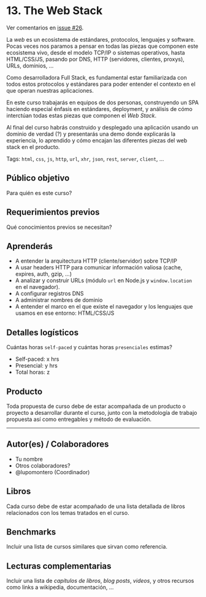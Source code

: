 # 13. The Web Stack

Ver comentarios en
[issue #26](https://github.com/Laboratoria/curricula-js/issues/26#issuecomment-306603268).

La _web_ es un ecosistema de estándares, protocolos, lenguajes y software. Pocas
veces nos paramos a pensar en todas las piezas que componen este ecosistema
vivo, desde el modelo TCP/IP o sistemas operativos, hasta HTML/CSS/JS, pasando
por DNS, HTTP (servidores, clientes, proxys), URLs, dominios, ...

Como desarrolladora Full Stack, es fundamental estar familiarizada con todos
estos protocolos y estándares para poder entender el contexto en el que operan
nuestras aplicaciones.

En este curso trabajarás en equipos de dos personas, construyendo un SPA
haciendo especial énfasis en estándares, deployment, y análisis de cómo
interctúan todas estas piezas que componen el _Web Stack_.

Al final del curso habrás construido y desplegado una aplicación usando un
dominio de verdad (?) y presentarás una demo donde explicarás la experiencia,
lo aprendido y cómo encajan las diferentes piezas del web stack en el producto.

Tags: `html`, `css`, `js`, `http`, `url`, `xhr`, `json`, `rest`, `server`,
`client`, ...

## Público objetivo

Para quién es este curso?

## Requerimientos previos

Qué conocimientos previos se necesitan?

## Aprenderás

* A entender la arquitectura HTTP (cliente/servidor) sobre TCP/IP
* A usar headers HTTP para comunicar información valiosa (cache, expires, auth,
  gzip, ...)
* A analizar y construir URLs (módulo `url` en Node.js y `window.location` en el
  navegador).
* A configurar registros DNS
* A administrar nombres de dominio
* A entender el marco en el que existe el navegador y los lenguajes que usamos
  en ese entorno: HTML/CSS/JS

## Detalles logísticos

Cuántas horas `self-paced` y cuántas horas `presenciales` estimas?

* Self-paced: x hrs
* Presencial: y hrs
* Total horas: z

## Producto

Toda propuesta de curso debe de estar acompañada de un producto o proyecto a
desarrollar durante el curso, junto con la metodología de trabajo propuesta
así como entregables y método de evaluación.

***

## Autor(es) / Colaboradores

* Tu nombre
* Otros colaboradores?
* @lupomontero (Coordinador)

## Libros

Cada curso debe de estar acompañado de una lista detallada de libros
relacionados con los temas tratados en el curso.

## Benchmarks

Incluir una lista de cursos similares que sirvan como referencia.

## Lecturas complementarias

Incluir una lista de _capítulos de libros_, _blog posts_, _videos_, y otros
recursos como links a wikipedia, documentación, ...
